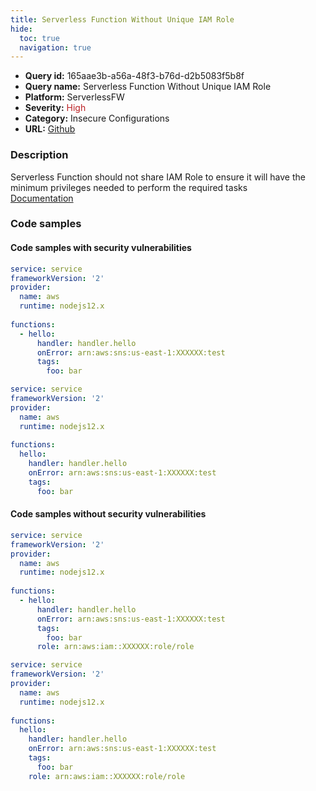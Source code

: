 ```yaml
---
title: Serverless Function Without Unique IAM Role
hide:
  toc: true
  navigation: true
---
```


<style>
  .highlight .hll {
    background-color: #ff171742;
  }
  .md-content {
    max-width: 1100px;
    margin: 0 auto;
  }
</style>

-   **Query id:** 165aae3b-a56a-48f3-b76d-d2b5083f5b8f
-   **Query name:** Serverless Function Without Unique IAM Role
-   **Platform:** ServerlessFW
-   **Severity:** <span style="color:#bb2124">High</span>
-   **Category:** Insecure Configurations
-   **URL:** [Github](https://github.com/Checkmarx/kics/tree/master/assets/queries/serverlessFW/serverless_function_without_unique_iam_role)

### Description
Serverless Function should not share IAM Role to ensure it will have the minimum privileges needed to perform the required tasks<br>
[Documentation](https://www.serverless.com/framework/docs/providers/aws/guide/serverless.yml#functions)

### Code samples
#### Code samples with security vulnerabilities
```yml title="Positive test num. 1 - yml file" hl_lines="8"
service: service
frameworkVersion: '2' 
provider:
  name: aws
  runtime: nodejs12.x
 
functions:
  - hello:
      handler: handler.hello
      onError: arn:aws:sns:us-east-1:XXXXXX:test
      tags:
        foo: bar
```
```yml title="Positive test num. 2 - yml file" hl_lines="8"
service: service
frameworkVersion: '2' 
provider:
  name: aws
  runtime: nodejs12.x
 
functions:
  hello:
    handler: handler.hello
    onError: arn:aws:sns:us-east-1:XXXXXX:test
    tags:
      foo: bar

```


#### Code samples without security vulnerabilities
```yml title="Negative test num. 1 - yml file"
service: service
frameworkVersion: '2' 
provider:
  name: aws
  runtime: nodejs12.x
 
functions:
  - hello:
      handler: handler.hello
      onError: arn:aws:sns:us-east-1:XXXXXX:test
      tags:
        foo: bar
      role: arn:aws:iam::XXXXXX:role/role
```
```yml title="Negative test num. 2 - yml file"
service: service
frameworkVersion: '2' 
provider:
  name: aws
  runtime: nodejs12.x
 
functions:
  hello:
    handler: handler.hello
    onError: arn:aws:sns:us-east-1:XXXXXX:test
    tags:
      foo: bar
    role: arn:aws:iam::XXXXXX:role/role

```
